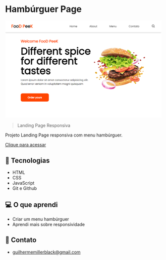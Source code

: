 # Hambúrguer Page

![preview](preview.png)

> Landing Page Responsiva

Projeto Landing Page responsiva com menu hambúrguer.

[Clique para acessar](https://guimiiller.github.io/hamburguer-page/)


## 🚀 Tecnologias

- HTML
- CSS
- JavaScript
- Git e Github


## 💻 O que aprendi

- Criar um menu hambúrguer
- Aprendi mais sobre responsividade

## 📨 Contato

- guilhermemillerblack@gmail.com